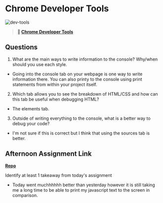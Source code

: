 # Chrome Developer Tools

![dev-tools](https://bcw.blob.core.windows.net/public/img/lesson-images/4571780153354770)

> **📖 [Chrome Developer Tools](https://codeworksacademy.com/fs-student-guide/resources/wk2/03-Chrome-Dev-Tools)**

## Questions

1. What are the main ways to write information to the console? Why/when should you use each style.

- Going into the console tab on your webpage is one way to write information there. You can also printy to the console using print statements from within your project itself.

2. Which tab allows you to see the breakdown of HTML/CSS and how can this tab be useful when debugging HTML?

- The elements tab.

3. Outside of writing everything to the console, what is a better way to debug your code?

- I'm not sure if this is correct but I think that using the sources tab is better.

## Afternoon Assignment Link

**[Repo](https://github.com/PKILB/week-2-day-3-afternoon-challenge)**

Identify at least 1 takeaway from today's assignment

- Today went muchhhhhh better than yesterday however it is still taking me a long time to be able to print my javascript text to the screen in comparison.
